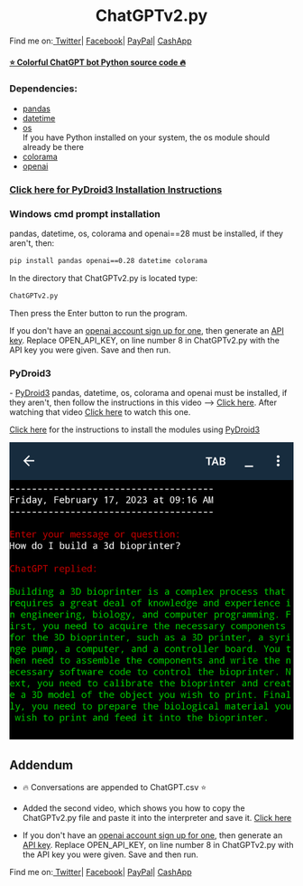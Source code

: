 <h1 align="center">ChatGPTv2.py</h1>

Find me on:<a target="_blank" href="https://twitter.com/Estes6Rickey?t=P3kTwMwJvryZnMk0MAmduQ&s=09"> Twitter</a>|
<a target="_blank" href="https://www.facebook.com/profile.php?id=100085010084113&mibextid=ZbWKwL">Facebook</a>|
<a target="_blank" Href="https://www.paypal.me/RickeyEstes888">PayPal</a>|
<a target="_blank" Href="https://cash.app/$RickeyEstes888">CashApp</a>

#### [⭐ Colorful ChatGPT bot Python source code 🔥](https://raw.githubusercontent.com/RickeyEstes2/ChatGPT-Chatbot/main/ChatGPTv2.py) 



### <b>Dependencies: </b>

- [pandas](https://www.w3schools.com/python/pandas/pandas_getting_started.asp)
- [datetime](https://www.w3schools.com/python/python_datetime.asp)
- [os](https://www.geeksforgeeks.org/os-module-python-examples/) <br>If you have Python installed on your system, the os module should already be there
- [colorama](https://www.geeksforgeeks.org/print-colors-python-terminal/)
- [openai](https://github.com/openai/openai-python)

### **<A Href="#Pydroid3">Click here for PyDroid3 Installation Instructions</a>** ##
### **Windows cmd prompt installation**

pandas, datetime, os, colorama and openai==28 must be installed, if they aren't, then:

```bash
pip install pandas openai==0.28 datetime colorama
```

In the directory that ChatGPTv2.py is located type:
```bash
ChatGPTv2.py
```
Then press the Enter button to run the program.

If you don't have an [openai account sign up for one](https://auth0.openai.com/u/signup/identifier?state=hKFo2SBPaUMyZmJqYW5IMzNVRXVvSnNYTWYtdFNBN05DSzA5d6Fur3VuaXZlcnNhbC1sb2dpbqN0aWTZIEJNTTVITDc4MU50c1FRLXYzXzNtUExtQTFVRzdURkRLo2NpZNkgRFJpdnNubTJNdTQyVDNLT3BxZHR3QjNOWXZpSFl6d0Q), then generate an [API key](https://beta.openai.com/account/api-keys). Replace OPEN_API_KEY, on line number 8 in ChatGPTv2.py with the API key you were given.
Save and then run.



### PyDroid3 
-<a name="PyDroid3"> [PyDroid3](https://play.google.com/store/apps/details?id=ru.iiec.pydroid3)
pandas, datetime, os, colorama and openai must be installed, if they aren't, then follow the instructions in this video --> <A Href="https://youtu.be/ylU3l1FRuAU">Click here</a>. After watching that video <a Href="https://youtube.com/shorts/_7kEiYdZ2Uw?feature=share">Click here</a> to watch this one.


<A Href="https://youtu.be/ylU3l1FRuAU">Click here</a> for the instructions to install the modules using [PyDroid3](https://play.google.com/store/apps/details?id=ru.iiec.pydroid3)

<IMG SRC="Img1.png">

## Addendum <a name="ADDENDUM">
*  🔥 Conversations are appended to ChatGPT.csv  ⭐


- Added the second video, which shows you how to copy the ChatGPTv2.py file and paste it into the interpreter and save it. <a Href="https://youtube.com/shorts/_7kEiYdZ2Uw?feature=share">Click here</a>

- If you don't have an [openai account sign up for one](https://auth0.openai.com/u/signup/identifier?state=hKFo2SBPaUMyZmJqYW5IMzNVRXVvSnNYTWYtdFNBN05DSzA5d6Fur3VuaXZlcnNhbC1sb2dpbqN0aWTZIEJNTTVITDc4MU50c1FRLXYzXzNtUExtQTFVRzdURkRLo2NpZNkgRFJpdnNubTJNdTQyVDNLT3BxZHR3QjNOWXZpSFl6d0Q), then generate an [API key](https://beta.openai.com/account/api-keys). Replace OPEN_API_KEY, on line number 8 in ChatGPTv2.py with the API key you were given.
Save and then run.

Find me on:<a target="_blank" href="https://twitter.com/Estes6Rickey?t=P3kTwMwJvryZnMk0MAmduQ&s=09"> Twitter</a>|
<a target="_blank" href="https://www.facebook.com/profile.php?id=100085010084113&mibextid=ZbWKwL">Facebook</a>|
<a target="_blank" Href="https://www.paypal.me/RickeyEstes888">PayPal</a>|
<a target="_blank" Href="https://cash.app/$RickeyEstes888">CashApp</a>
